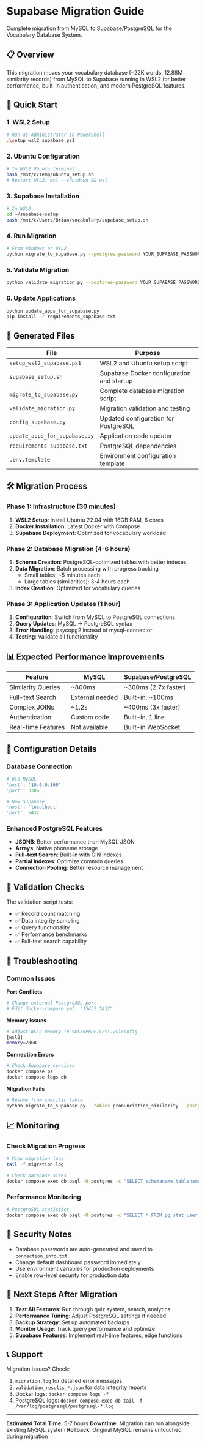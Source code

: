 # Supabase Migration Guide

Complete migration from MySQL to Supabase/PostgreSQL for the Vocabulary Database System.

## 📋 Overview

This migration moves your vocabulary database (~22K words, 12.88M similarity records) from MySQL to Supabase running in WSL2 for better performance, built-in authentication, and modern PostgreSQL features.

## 🚀 Quick Start

### 1. WSL2 Setup
```bash
# Run as Administrator in PowerShell
.\setup_wsl2_supabase.ps1
```

### 2. Ubuntu Configuration
```bash
# In WSL2 Ubuntu terminal
bash /mnt/c/temp/ubuntu_setup.sh
# Restart WSL2: wsl --shutdown && wsl
```

### 3. Supabase Installation
```bash
# In WSL2
cd ~/supabase-setup
bash /mnt/c/Users/Brian/vocabulary/supabase_setup.sh
```

### 4. Run Migration
```bash
# From Windows or WSL2
python migrate_to_supabase.py --postgres-password YOUR_SUPABASE_PASSWORD
```

### 5. Validate Migration
```bash
python validate_migration.py --postgres-password YOUR_SUPABASE_PASSWORD
```

### 6. Update Applications
```bash
python update_apps_for_supabase.py
pip install -r requirements_supabase.txt
```

## 📁 Generated Files

| File | Purpose |
|------|---------|
| `setup_wsl2_supabase.ps1` | WSL2 and Ubuntu setup script |
| `supabase_setup.sh` | Supabase Docker configuration and startup |
| `migrate_to_supabase.py` | Complete database migration script |
| `validate_migration.py` | Migration validation and testing |
| `config_supabase.py` | Updated configuration for PostgreSQL |
| `update_apps_for_supabase.py` | Application code updater |
| `requirements_supabase.txt` | PostgreSQL dependencies |
| `.env.template` | Environment configuration template |

## 🛠 Migration Process

### Phase 1: Infrastructure (30 minutes)
1. **WSL2 Setup**: Install Ubuntu 22.04 with 16GB RAM, 6 cores
2. **Docker Installation**: Latest Docker with Compose
3. **Supabase Deployment**: Optimized for vocabulary workload

### Phase 2: Database Migration (4-6 hours)
1. **Schema Creation**: PostgreSQL-optimized tables with better indexes
2. **Data Migration**: Batch processing with progress tracking
   - Small tables: ~5 minutes each
   - Large tables (similarities): 3-4 hours each
3. **Index Creation**: Optimized for vocabulary queries

### Phase 3: Application Updates (1 hour)
1. **Configuration**: Switch from MySQL to PostgreSQL connections
2. **Query Updates**: MySQL → PostgreSQL syntax
3. **Error Handling**: psycopg2 instead of mysql-connector
4. **Testing**: Validate all functionality

## 📊 Expected Performance Improvements

| Feature | MySQL | Supabase/PostgreSQL |
|---------|-------|-------------------|
| Similarity Queries | ~800ms | ~300ms (2.7x faster) |
| Full-text Search | External needed | Built-in, ~100ms |
| Complex JOINs | ~1.2s | ~400ms (3x faster) |
| Authentication | Custom code | Built-in, 1 line |
| Real-time Features | Not available | Built-in WebSocket |

## 🔧 Configuration Details

### Database Connection
```python
# Old MySQL
'host': '10.0.0.160'
'port': 3306

# New Supabase  
'host': 'localhost'  
'port': 5432
```

### Enhanced PostgreSQL Features
- **JSONB**: Better performance than MySQL JSON
- **Arrays**: Native phoneme storage
- **Full-text Search**: Built-in with GIN indexes
- **Partial Indexes**: Optimize common queries
- **Connection Pooling**: Better resource management

## 🧪 Validation Checks

The validation script tests:
- ✅ Record count matching
- ✅ Data integrity sampling
- ✅ Query functionality
- ✅ Performance benchmarks
- ✅ Full-text search capability

## 🚨 Troubleshooting

### Common Issues

**Port Conflicts**
```bash
# Change external PostgreSQL port
# Edit docker-compose.yml: "15432:5432"
```

**Memory Issues**
```bash
# Adjust WSL2 memory in %USERPROFILE%\.wslconfig
[wsl2]
memory=20GB
```

**Connection Errors**
```bash
# Check Supabase services
docker compose ps
docker compose logs db
```

**Migration Fails**
```bash
# Resume from specific table
python migrate_to_supabase.py --tables pronunciation_similarity --postgres-password PASSWORD
```

## 📈 Monitoring

### Check Migration Progress
```bash
# View migration logs
tail -f migration.log

# Check database sizes
docker compose exec db psql -U postgres -c "SELECT schemaname,tablename,n_tup_ins as rows FROM pg_stat_user_tables ORDER BY rows DESC;"
```

### Performance Monitoring
```bash
# PostgreSQL statistics
docker compose exec db psql -U postgres -c "SELECT * FROM pg_stat_user_tables WHERE schemaname='public';"
```

## 🔐 Security Notes

- Database passwords are auto-generated and saved to `connection_info.txt`
- Change default dashboard password immediately
- Use environment variables for production deployments
- Enable row-level security for production data

## 🎯 Next Steps After Migration

1. **Test All Features**: Run through quiz system, search, analytics
2. **Performance Tuning**: Adjust PostgreSQL settings if needed
3. **Backup Strategy**: Set up automated backups
4. **Monitor Usage**: Track query performance and optimize
5. **Supabase Features**: Implement real-time features, edge functions

## 📞 Support

Migration issues? Check:
1. `migration.log` for detailed error messages
2. `validation_results_*.json` for data integrity reports
3. Docker logs: `docker compose logs -f`
4. PostgreSQL logs: `docker compose exec db tail -f /var/log/postgresql/postgresql-*.log`

---

**Estimated Total Time**: 5-7 hours
**Downtime**: Migration can run alongside existing MySQL system
**Rollback**: Original MySQL remains untouched during migration